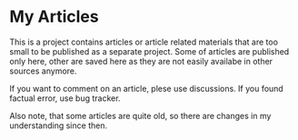 # My Articles

This is a project contains articles or article related materials that are too small to be published as a separate project.
Some of articles are published only here, other are saved here as they are not easily availabe in other sources anymore.

If you want to comment on an article, plese use discussions. If you found factual error, use bug tracker.

Also note, that some articles are quite old, so there are changes in my understanding since then.
